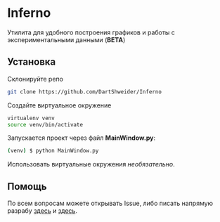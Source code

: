 # Inferno
Утилита для удобного построения графиков и работы с экспериментальными данными (**BETA**)
## Установка
Склонируйте репо
```bash
git clone https://github.com/DartShweider/Inferno
```
Создайте виртуальное окружение
```bash
virtualenv venv
source venv/bin/activate
```
Запускается проект через файл **MainWindow.py**:
```bash
(venv) $ python MainWindow.py
```

Использовать виртуальные окружения _необязательно_.

## Помощь
По всем вопросам можете открывать Issue, либо писать напрямую разрабу [здесь](https://vk.com/molnyiya) и [здесь](https://vk.com/alekseik1).

